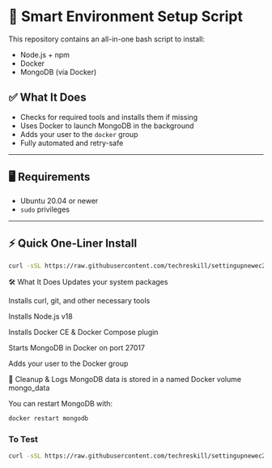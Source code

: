 # 🚀 Smart Environment Setup Script

This repository contains an all-in-one bash script to install:
- Node.js + npm
- Docker
- MongoDB (via Docker)

## ✅ What It Does

- Checks for required tools and installs them if missing
- Uses Docker to launch MongoDB in the background
- Adds your user to the `docker` group
- Fully automated and retry-safe

---

## 🖥️ Requirements

- Ubuntu 20.04 or newer
- `sudo` privileges

---

## ⚡ Quick One-Liner Install

```bash
curl -sSL https://raw.githubusercontent.com/techreskill/settingupnewec2/main/install.sh | sudo bash
```

🛠 What It Does
Updates your system packages

Installs curl, git, and other necessary tools

Installs Node.js v18

Installs Docker CE & Docker Compose plugin

Starts MongoDB in Docker on port 27017

Adds your user to the Docker group

🧹 Cleanup & Logs
MongoDB data is stored in a named Docker volume mongo_data

You can restart MongoDB with:

```bash
docker restart mongodb
```

### To Test

```bash
curl -sSL https://raw.githubusercontent.com/techreskill/settingupnewec2/main/verify_install.sh | sudo bash
```
